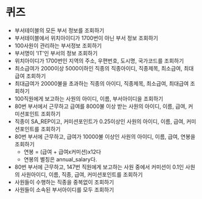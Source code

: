 # 퀴즈
- 부서테이블의 모든 부서 정보를 조회하기
- 부서테이블에서 위치아이디가 1700번이 아닌 부서 정보 조회하기
- 100사원이 관리하는 부서정보 조회하기
- 부서명이 'IT'인 부서의 정보 조회하기
- 위치아이디가 1700번인 지역의 주소, 우편번호, 도시명, 국가코드를 조회하기
- 최소급여가 2000이상 5000이하인 직종의 직종아이디, 직종제목, 최소급여, 최대급여 조회하기
- 최대급여가 20000불을 초과하는 직종의 아이디, 직종제목, 최소급여, 최대급여 조회하기
- 100직원에게 보고하는 사원의 아이디, 이름, 부서아이디을 조회하기
- 80번 부서에서 근무하고 급여를 8000불 이상 받는 사원의 아이디, 이름, 급여, 커미션포인트 조회하기
- 직종이 SA_REP이고, 커미션포인트가 0.25이상인 사원의 아이디, 이름, 급여, 커미션포인트를 조회하기
- 80번 부서에 근무하고, 급여가 10000불 이상인 사원의 아이디, 이름, 급여, 연봉을 조회하기
  + 연봉 = (급여 + 급여x커미션)x12다
  + 연봉의 별칭은 annual_salary다.
- 80번 부서에 근무하고, 147번 직원에게 보고하는 사원 중에서 커미션이 0.1인 사원의 사원아이디, 이름, 직종, 급여, 커미션포인트를 조회하기
- 사원들이 수행하는 직종을 중복없이 조회하기
- 사원들이 소속된 부서아이디를 모두 조회하기
